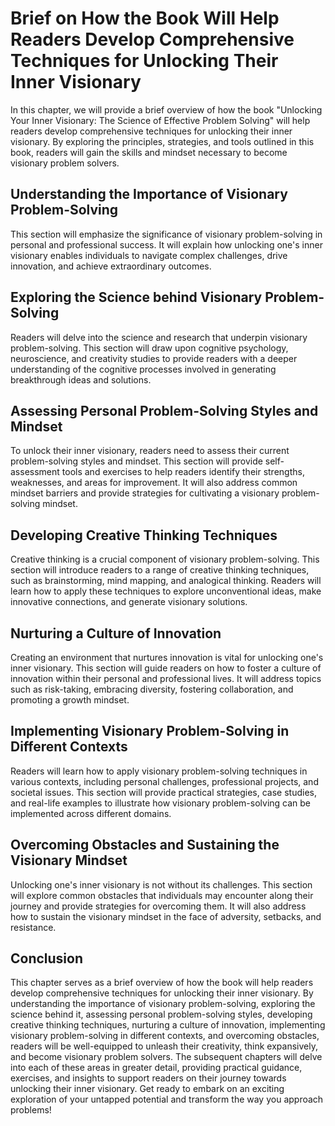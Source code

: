 Brief on How the Book Will Help Readers Develop Comprehensive Techniques for Unlocking Their Inner Visionary
=====================================================================================================================

In this chapter, we will provide a brief overview of how the book "Unlocking Your Inner Visionary: The Science of Effective Problem Solving" will help readers develop comprehensive techniques for unlocking their inner visionary. By exploring the principles, strategies, and tools outlined in this book, readers will gain the skills and mindset necessary to become visionary problem solvers.

Understanding the Importance of Visionary Problem-Solving
---------------------------------------------------------

This section will emphasize the significance of visionary problem-solving in personal and professional success. It will explain how unlocking one's inner visionary enables individuals to navigate complex challenges, drive innovation, and achieve extraordinary outcomes.

Exploring the Science behind Visionary Problem-Solving
------------------------------------------------------

Readers will delve into the science and research that underpin visionary problem-solving. This section will draw upon cognitive psychology, neuroscience, and creativity studies to provide readers with a deeper understanding of the cognitive processes involved in generating breakthrough ideas and solutions.

Assessing Personal Problem-Solving Styles and Mindset
-----------------------------------------------------

To unlock their inner visionary, readers need to assess their current problem-solving styles and mindset. This section will provide self-assessment tools and exercises to help readers identify their strengths, weaknesses, and areas for improvement. It will also address common mindset barriers and provide strategies for cultivating a visionary problem-solving mindset.

Developing Creative Thinking Techniques
---------------------------------------

Creative thinking is a crucial component of visionary problem-solving. This section will introduce readers to a range of creative thinking techniques, such as brainstorming, mind mapping, and analogical thinking. Readers will learn how to apply these techniques to explore unconventional ideas, make innovative connections, and generate visionary solutions.

Nurturing a Culture of Innovation
---------------------------------

Creating an environment that nurtures innovation is vital for unlocking one's inner visionary. This section will guide readers on how to foster a culture of innovation within their personal and professional lives. It will address topics such as risk-taking, embracing diversity, fostering collaboration, and promoting a growth mindset.

Implementing Visionary Problem-Solving in Different Contexts
------------------------------------------------------------

Readers will learn how to apply visionary problem-solving techniques in various contexts, including personal challenges, professional projects, and societal issues. This section will provide practical strategies, case studies, and real-life examples to illustrate how visionary problem-solving can be implemented across different domains.

Overcoming Obstacles and Sustaining the Visionary Mindset
---------------------------------------------------------

Unlocking one's inner visionary is not without its challenges. This section will explore common obstacles that individuals may encounter along their journey and provide strategies for overcoming them. It will also address how to sustain the visionary mindset in the face of adversity, setbacks, and resistance.

Conclusion
----------

This chapter serves as a brief overview of how the book will help readers develop comprehensive techniques for unlocking their inner visionary. By understanding the importance of visionary problem-solving, exploring the science behind it, assessing personal problem-solving styles, developing creative thinking techniques, nurturing a culture of innovation, implementing visionary problem-solving in different contexts, and overcoming obstacles, readers will be well-equipped to unleash their creativity, think expansively, and become visionary problem solvers. The subsequent chapters will delve into each of these areas in greater detail, providing practical guidance, exercises, and insights to support readers on their journey towards unlocking their inner visionary. Get ready to embark on an exciting exploration of your untapped potential and transform the way you approach problems!

